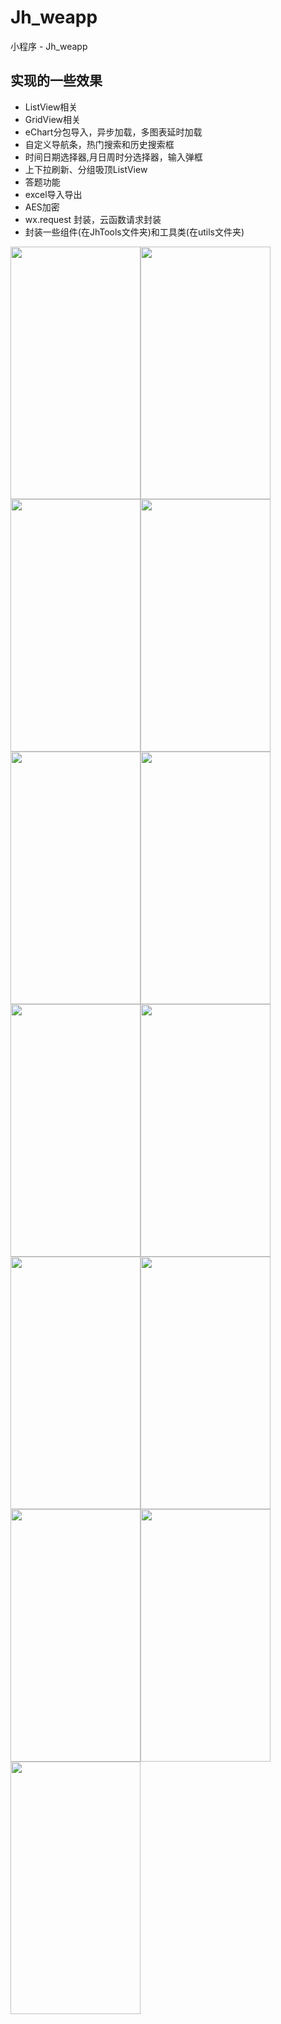 # Jh_weapp
小程序 - Jh_weapp

## 实现的一些效果

* ListView相关
* GridView相关
* eChart分包导入，异步加载，多图表延时加载
* 自定义导航条，热门搜索和历史搜索框
* 时间日期选择器,月日周时分选择器，输入弹框
* 上下拉刷新、分组吸顶ListView
* 答题功能
* excel导入导出
* AES加密
* wx.request 封装，云函数请求封装
* 封装一些组件(在JhTools文件夹)和工具类(在utils文件夹)


<img src="https://gitee.com/iotjh/Picture/raw/master/weapp/JhDropDownMenu.gif" width="208" height="404"><img src="https://gitee.com/iotjh/Picture/raw/master/weapp/%E5%88%86%E9%A1%B5%E5%8A%A0%E8%BD%BD.gif" width="208" height="404"><img src="https://gitee.com/iotjh/Picture/raw/master/weapp/topTab.gif" width="208" height="404"><img src="https://gitee.com/iotjh/Picture/raw/master/weapp/tab%E5%88%86%E9%A1%B5.gif" width="208" height="404"><img src="https://gitee.com/iotjh/Picture/raw/master/weapp/JhTimePicker.gif" width="208" height="404"><img src="https://gitee.com/iotjh/Picture/raw/master/weapp/search.gif" width="208" height="404"><img src="https://gitee.com/iotjh/Picture/raw/master/weapp/GroupCell.gif" width="208" height="404"><img src="https://gitee.com/iotjh/Picture/raw/master/weapp/customNav.jpg" width="208" height="404"><img src="https://gitee.com/iotjh/Picture/raw/master/weapp/JhYMDTimePicker.gif" width="208" height="404"><img src="https://gitee.com/iotjh/Picture/raw/master/weapp/eChart.jpg" width="208" height="404"><img src="https://gitee.com/iotjh/Picture/raw/master/weapp/inputPop.gif" width="208" height="404"><img src="https://gitee.com/iotjh/Picture/raw/master/weapp/myFeedback.jpg" width="208" height="404"><img src="https://gitee.com/iotjh/Picture/raw/master/weapp/myFeedback.gif" width="208" height="404">




